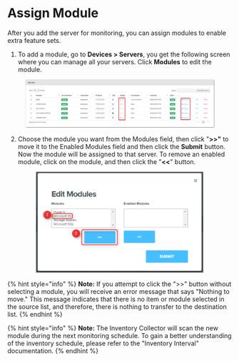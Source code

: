 # Assign Module

After you add the server for monitoring, you can assign modules to enable extra feature sets.

1. To add a module, go to **Devices > Servers**, you get the following screen where you can manage all your servers. Click **Modules** to edit the module.&#x20;

<div align="left">

<figure><img src="../../../.gitbook/assets/image (540).png" alt=""><figcaption></figcaption></figure>

</div>

2.  Choose the module you want from the Modules field, then click "**>>"** to move it to the Enabled Modules field and then click the **Submit** button. Now the module will be assigned to that server. To remove an enabled module, click on the module, and then click the "**<<**" button.

    <div align="left">

    <figure><img src="../../../.gitbook/assets/image (542).png" alt="" width="375"><figcaption></figcaption></figure>

    </div>

{% hint style="info" %}
**Note:** If you attempt to click the ">>" button without selecting a module, you will receive an error message that says "Nothing to move." This message indicates that there is no item or module selected in the source list, and therefore, there is nothing to transfer to the destination list.&#x20;
{% endhint %}

{% hint style="info" %}
**Note:** The Inventory Collector will scan the new module during the next monitoring schedule. To gain a better understanding of the inventory schedule, please refer to the "Inventory Interval" documentation.&#x20;
{% endhint %}
